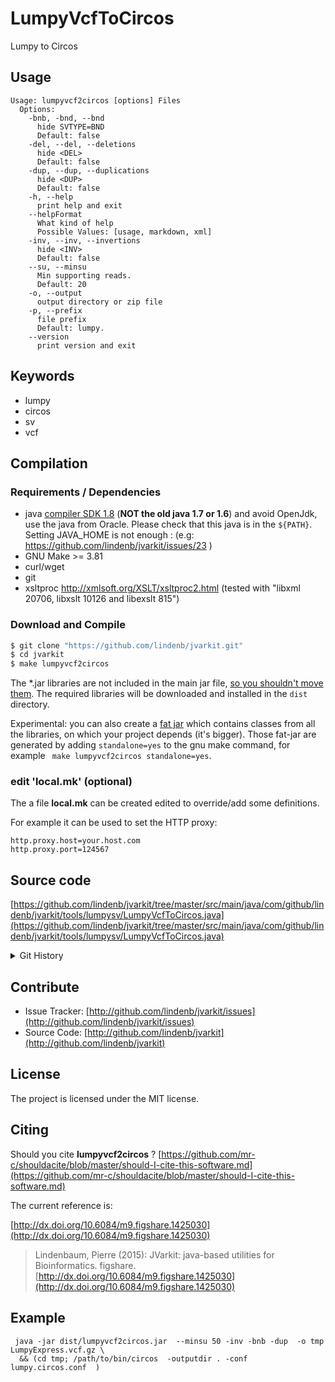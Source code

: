 # LumpyVcfToCircos

Lumpy to Circos


## Usage

```
Usage: lumpyvcf2circos [options] Files
  Options:
    -bnb, -bnd, --bnd
      hide SVTYPE=BND
      Default: false
    -del, --del, --deletions
      hide <DEL>
      Default: false
    -dup, --dup, --duplications
      hide <DUP>
      Default: false
    -h, --help
      print help and exit
    --helpFormat
      What kind of help
      Possible Values: [usage, markdown, xml]
    -inv, --inv, --invertions
      hide <INV>
      Default: false
    --su, --minsu
      Min supporting reads.
      Default: 20
    -o, --output
      output directory or zip file
    -p, --prefix
      file prefix
      Default: lumpy.
    --version
      print version and exit

```


## Keywords

 * lumpy
 * circos
 * sv
 * vcf


## Compilation

### Requirements / Dependencies

* java [compiler SDK 1.8](http://www.oracle.com/technetwork/java/index.html) (**NOT the old java 1.7 or 1.6**) and avoid OpenJdk, use the java from Oracle. Please check that this java is in the `${PATH}`. Setting JAVA_HOME is not enough : (e.g: https://github.com/lindenb/jvarkit/issues/23 )
* GNU Make >= 3.81
* curl/wget
* git
* xsltproc http://xmlsoft.org/XSLT/xsltproc2.html (tested with "libxml 20706, libxslt 10126 and libexslt 815")


### Download and Compile

```bash
$ git clone "https://github.com/lindenb/jvarkit.git"
$ cd jvarkit
$ make lumpyvcf2circos
```

The *.jar libraries are not included in the main jar file, [so you shouldn't move them](https://github.com/lindenb/jvarkit/issues/15#issuecomment-140099011 ).
The required libraries will be downloaded and installed in the `dist` directory.

Experimental: you can also create a [fat jar](https://stackoverflow.com/questions/19150811/) which contains classes from all the libraries, on which your project depends (it's bigger). Those fat-jar are generated by adding `standalone=yes` to the gnu make command, for example ` make lumpyvcf2circos standalone=yes`.

### edit 'local.mk' (optional)

The a file **local.mk** can be created edited to override/add some definitions.

For example it can be used to set the HTTP proxy:

```
http.proxy.host=your.host.com
http.proxy.port=124567
```
## Source code 

[https://github.com/lindenb/jvarkit/tree/master/src/main/java/com/github/lindenb/jvarkit/tools/lumpysv/LumpyVcfToCircos.java](https://github.com/lindenb/jvarkit/tree/master/src/main/java/com/github/lindenb/jvarkit/tools/lumpysv/LumpyVcfToCircos.java)


<details>
<summary>Git History</summary>

```
Fri Jun 2 16:31:30 2017 +0200 ; circos / lumpy ; https://github.com/lindenb/jvarkit/commit/7bddffca3899196e568fb5e1a479300c0038f74f
```

</details>

## Contribute

- Issue Tracker: [http://github.com/lindenb/jvarkit/issues](http://github.com/lindenb/jvarkit/issues)
- Source Code: [http://github.com/lindenb/jvarkit](http://github.com/lindenb/jvarkit)

## License

The project is licensed under the MIT license.

## Citing

Should you cite **lumpyvcf2circos** ? [https://github.com/mr-c/shouldacite/blob/master/should-I-cite-this-software.md](https://github.com/mr-c/shouldacite/blob/master/should-I-cite-this-software.md)

The current reference is:

[http://dx.doi.org/10.6084/m9.figshare.1425030](http://dx.doi.org/10.6084/m9.figshare.1425030)

> Lindenbaum, Pierre (2015): JVarkit: java-based utilities for Bioinformatics. figshare.
> [http://dx.doi.org/10.6084/m9.figshare.1425030](http://dx.doi.org/10.6084/m9.figshare.1425030)


## Example

```
 java -jar dist/lumpyvcf2circos.jar  --minsu 50 -inv -bnb -dup  -o tmp  LumpyExpress.vcf.gz \
  && (cd tmp; /path/to/bin/circos  -outputdir . -conf lumpy.circos.conf  )
```


